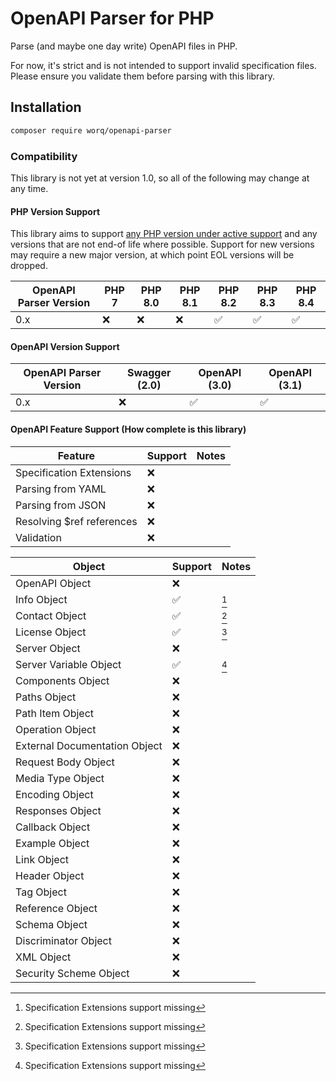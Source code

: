 # OpenAPI Parser for PHP

Parse (and maybe one day write) OpenAPI files in PHP. 

For now, it's strict and is not intended to support invalid specification files. Please ensure you validate them before parsing with this library.

## Installation

```bash
composer require worq/openapi-parser
```

### Compatibility

This library is not yet at version 1.0, so all of the following may change at any time.

#### PHP Version Support

This library aims to support [any PHP version under active support](https://www.php.net/supported-versions.php) and 
any versions that are not end-of life where possible. 
Support for new versions may require a new major version, at which point EOL versions will be dropped.

| OpenAPI Parser Version | PHP 7 | PHP 8.0 | PHP 8.1 | PHP 8.2 | PHP 8.3 | PHP 8.4 |
|------------------------|-------|---------|---------|---------|---------|---------|
| 0.x                    | ❌     | ❌     | ❌      | ✅      | ✅      | ✅      |

#### OpenAPI Version Support

| OpenAPI Parser Version | Swagger (2.0) | OpenAPI (3.0) | OpenAPI (3.1) |
|------------------------|---------------|---------------|---------------|
| 0.x                    | ❌            | ✅            | ✅            |

#### OpenAPI Feature Support (How complete is this library)

| Feature                   | Support | Notes |
|---------------------------|---------|-------|
| Specification Extensions  | ❌      |       |
| Parsing from YAML         | ❌      |       |
| Parsing from JSON         | ❌      |       |
| Resolving $ref references | ❌      |       |
| Validation                | ❌      |       |


| Object                        | Support | Notes |
|-------------------------------|---------|-------|
| OpenAPI Object                | ❌      |       |
| Info Object                   | ✅      | [^1]  |
| Contact Object                | ✅      | [^1]  |
| License Object                | ✅      | [^1]  |
| Server Object                 | ❌      |       |
| Server Variable Object        | ✅      | [^1]  |
| Components Object             | ❌      |       |
| Paths Object                  | ❌      |       |
| Path Item Object              | ❌      |       |
| Operation Object              | ❌      |       |
| External Documentation Object | ❌      |       |
| Request Body Object           | ❌      |       |
| Media Type Object             | ❌      |       |
| Encoding Object               | ❌      |       |
| Responses Object              | ❌      |       |
| Callback Object               | ❌      |       |
| Example Object                | ❌      |       |
| Link Object                   | ❌      |       |
| Header Object                 | ❌      |       |
| Tag Object                    | ❌      |       |
| Reference Object              | ❌      |       |
| Schema Object                 | ❌      |       |
| Discriminator Object          | ❌      |       |
| XML Object                    | ❌      |       |
| Security Scheme Object        | ❌      |       |

[^1]: Specification Extensions support missing

